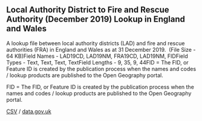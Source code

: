 ## Local Authority District to Fire and Rescue Authority (December 2019) Lookup in England and Wales

A lookup file between local authority districts (LAD) and fire and rescue authorities (FRA) in England and Wales as at 31 December 2019.  (File Size - 64 KB)Field Names - LAD19CD, LAD19NM, FRA19CD, LAD19NM, FIDField Types - Text, Text, Text, TextField Lengths - 9, 35, 9, 44FID = The FID, or Feature ID is created by
the publication process when the names and codes / lookup products are
published to the Open Geography portal. 

FID = The FID, or Feature ID is created by
the publication process when the names and codes / lookup products are
published to the Open Geography portal. 

[CSV](csv/133.csv) / [data.gov.uk](https://data.gov.uk/dataset/8fa91109-c3e0-4976-a863-76ddaac339fc/local-authority-district-to-fire-and-rescue-authority-december-2019-lookup-in-england-and-wales)

